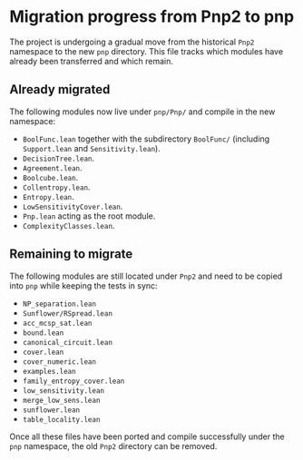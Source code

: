 # Migration progress from Pnp2 to pnp

The project is undergoing a gradual move from the historical `Pnp2` namespace to the new `pnp` directory. This file tracks which modules have already been transferred and which remain.

## Already migrated

The following modules now live under `pnp/Pnp/` and compile in the new
namespace:

- `BoolFunc.lean` together with the subdirectory `BoolFunc/` (including
  `Support.lean` and `Sensitivity.lean`).
- `DecisionTree.lean`.
- `Agreement.lean`.
- `Boolcube.lean`.
- `Collentropy.lean`.
- `Entropy.lean`.
- `LowSensitivityCover.lean`.
- `Pnp.lean` acting as the root module.
- `ComplexityClasses.lean`.

## Remaining to migrate

The following modules are still located under `Pnp2` and need to be copied into `pnp` while keeping the tests in sync:
 - `NP_separation.lean`
 - `Sunflower/RSpread.lean`
 - `acc_mcsp_sat.lean`
 - `bound.lean`
 - `canonical_circuit.lean`
 - `cover.lean`
 - `cover_numeric.lean`
 - `examples.lean`
 - `family_entropy_cover.lean`
 - `low_sensitivity.lean`
 - `merge_low_sens.lean`
 - `sunflower.lean`
 - `table_locality.lean`

Once all these files have been ported and compile successfully under the `pnp` namespace, the old `Pnp2` directory can be removed.
